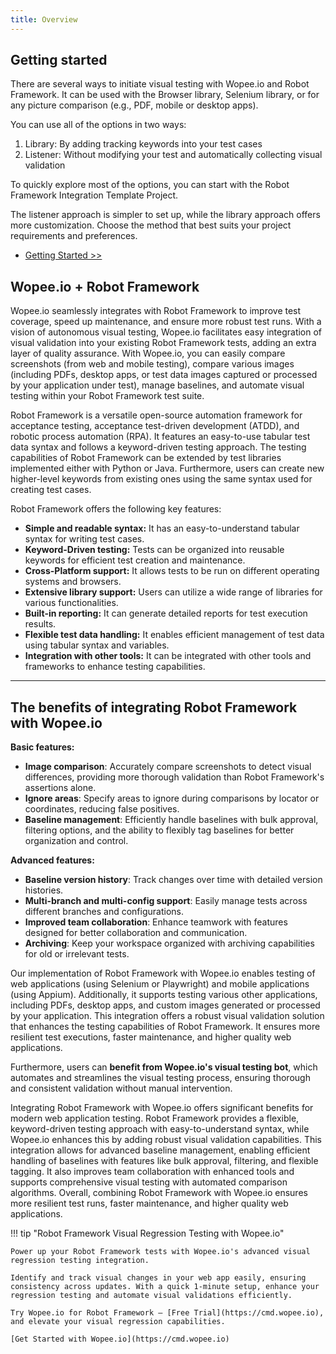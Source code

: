 ```yaml
---
title: Overview
---
```


## Getting started

There are several ways to initiate visual testing with Wopee.io and Robot Framework. It can be used with the Browser library, Selenium library, or for any picture comparison (e.g., PDF, mobile or desktop apps).

You can use all of the options in two ways:

1. Library: By adding tracking keywords into your test cases
2. Listener: Without modifying your test and automatically collecting visual validation

To quickly explore most of the options, you can start with the Robot Framework Integration Template Project.

The listener approach is simpler to set up, while the library approach offers more customization. Choose the method that best suits your project requirements and preferences.

<div class="grid cards" markdown>

- [Getting Started >> ](/robot-framework/02-manual-setup)

</div>

## Wopee.io + Robot Framework

Wopee.io seamlessly integrates with Robot Framework to improve test coverage, speed up maintenance, and ensure more robust test runs. With a vision of autonomous visual testing, Wopee.io facilitates easy integration of visual validation into your existing Robot Framework tests, adding an extra layer of quality assurance. With Wopee.io, you can easily compare screenshots (from web and mobile testing), compare various images (including PDFs, desktop apps, or test data images captured or processed by your application under test), manage baselines, and automate visual testing within your Robot Framework test suite.

Robot Framework is a versatile open-source automation framework for acceptance testing, acceptance test-driven development (ATDD), and robotic process automation (RPA). It features an easy-to-use tabular test data syntax and follows a keyword-driven testing approach. The testing capabilities of Robot Framework can be extended by test libraries implemented either with Python or Java. Furthermore, users can create new higher-level keywords from existing ones using the same syntax used for creating test cases.

Robot Framework offers the following key features:

- **Simple and readable syntax:** It has an easy-to-understand tabular syntax for writing test cases.
- **Keyword-Driven testing:** Tests can be organized into reusable keywords for efficient test creation and maintenance.
- **Cross-Platform support:** It allows tests to be run on different operating systems and browsers.
- **Extensive library support:** Users can utilize a wide range of libraries for various functionalities.
- **Built-in reporting:** It can generate detailed reports for test execution results.
- **Flexible test data handling:** It enables efficient management of test data using tabular syntax and variables.
- **Integration with other tools:** It can be integrated with other tools and frameworks to enhance testing capabilities.

---

## The benefits of integrating Robot Framework with Wopee.io

**Basic features:**

- **Image comparison**: Accurately compare screenshots to detect visual differences, providing more thorough validation than Robot Framework's assertions alone.
- **Ignore areas**: Specify areas to ignore during comparisons by locator or coordinates, reducing false positives.
- **Baseline management**: Efficiently handle baselines with bulk approval, filtering options, and the ability to flexibly tag baselines for better organization and control.

**Advanced features:**

- **Baseline version history**: Track changes over time with detailed version histories.
- **Multi-branch and multi-config support**: Easily manage tests across different branches and configurations.
- **Improved team collaboration**: Enhance teamwork with features designed for better collaboration and communication.
- **Archiving**: Keep your workspace organized with archiving capabilities for old or irrelevant tests.

Our implementation of Robot Framework with Wopee.io enables testing of web applications (using Selenium or Playwright) and mobile applications (using Appium). Additionally, it supports testing various other applications, including PDFs, desktop apps, and custom images generated or processed by your application. This integration offers a robust visual validation solution that enhances the testing capabilities of Robot Framework. It ensures more resilient test executions, faster maintenance, and higher quality web applications.

Furthermore, users can **benefit from Wopee.io's visual testing bot**, which automates and streamlines the visual testing process, ensuring thorough and consistent validation without manual intervention.

Integrating Robot Framework with Wopee.io offers significant benefits for modern web application testing. Robot Framework provides a flexible, keyword-driven testing approach with easy-to-understand syntax, while Wopee.io enhances this by adding robust visual validation capabilities. This integration allows for advanced baseline management, enabling efficient handling of baselines with features like bulk approval, filtering, and flexible tagging. It also improves team collaboration with enhanced tools and supports comprehensive visual testing with automated comparison algorithms. Overall, combining Robot Framework with Wopee.io ensures more resilient test runs, faster maintenance, and higher quality web applications.

!!! tip "Robot Framework Visual Regression Testing with Wopee.io"

    Power up your Robot Framework tests with Wopee.io's advanced visual regression testing integration.

    Identify and track visual changes in your web app easily, ensuring consistency across updates. With a quick 1-minute setup, enhance your regression testing and automate visual validations efficiently.

    Try Wopee.io for Robot Framework – [Free Trial](https://cmd.wopee.io), and elevate your visual regression capabilities.

    [Get Started with Wopee.io](https://cmd.wopee.io)
